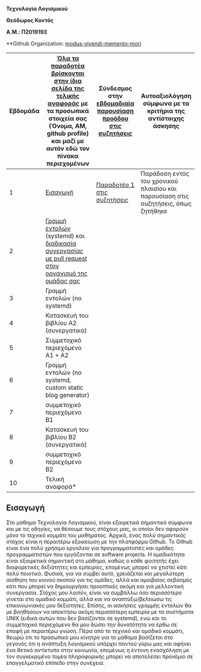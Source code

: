 **Τεχνολογία Λογισμικού**

**Θεόδωρος Κοντός**            

**Α.Μ.: Π2019193**

**Github Organization: [modus-vivendi-memento-mori](https://github.com/modus-vivendi-memento-mori)

| Εβδομάδα | [Όλα τα παραδοτέα βρίσκονται στην ίδια σελίδα της τελικής αναφοράς](https://epidrome.github.io/teaching/deliverables/) με τα προσωπικά στοιχεία σας (Όνομα, ΑΜ, github profile) και μαζί με αυτόν εδώ τον πίνακα περιεχομένων | Σύνδεσμος στην [εβδομαδιαία παρουσίαση προόδου στις συζητήσεις](https://github.com/courses-ionio/help/discussions/categories/show-and-tell) | Αυτοαξιολόγηση σύμφωνα με τα κριτήρια της αντίστοιχης άσκησης |
| --- | --- | --- | --- |
| 1 | [Εισαγωγή](#Εισαγωγή) | [Παραδοτέο 1 στις συζητήσεις](https://github.com/courses-ionio/sw/discussions/1171)|Παράδοση εντός του χρονικού πλαισίου και παρουσίαση στις συζητήσεις, όπως ζητήθηκε |
| 2 | [Γραμμή εντολών](https://epidrome.github.io/teaching/cli) (systemd) και [διαδικασία συνεργασίας με pull request στον οργανισμό της ομάδας σας](https://epidrome.github.io/teaching/team) | | |
| 3 | Γραμμή εντολών (no systemd) | | |
| 4 | Κατασκευή του βιβλίου Α2 (συνεργατικά) | | |
| 5 | Συμμετοχικό περιεχόμενο A1 + A2 | | |
| 6 | Γραμμή εντολών (no systemd, custom static blog generator) | | |
| 7 | συμμετοχικό περιεχόμενο B1 | | |
| 8 | Κατασκευή του βιβλίου Β2 (συνεργατικά) | | |
| 9 | συμμετοχικό περιεχόμενο B2 | | |
| 10 | Τελική αναφορά* | | |

## Εισαγωγή
Στο μάθημα Τεχνολογία Λογισμικού, είναι εξαιρετικά σημαντικό σύμφωνα και με τις οδηγίες, να θέσουμε τους στόχους μας, οι οποίοι δεν αφορούν μόνο το τεχνικό κομμάτι του μαθήματος. Αρχικά, ένας πολύ σημαντικός στόχος είναι η περαιτέρω εξοικείωση με την πλατφόρμα Github. Το Github είναι ένα πολύ χρήσιμο εργαλείο για προγραμματιστές και ομάδες προγραμματιστών που εργάζονται σε software projects. Η ομαδικότητα είναι εξαιρετικά σημαντική στο μάθημα, καθώς ο κάθε φοιτητής έχει διαφορετικές δεξιότητες και εμπειρίες, επομένως μπορεί να χτιστεί κάτι πολύ ποιοτικό. Φυσικά, για να συμβεί αυτό, χρειάζεται και μεγαλύτερη αίσθηση του κοινού σκοπού για τις ομάδες, αλλά και αμοιβαίος σεβασμός κάτι που μπορεί να δημιουργήσει προοπτικές ακόμη και για μελλοντική συνεργασία. Στόχος μου λοιπόν, είναι να συμβάλλω όσο περισσότερο γίνεται στο ομαδικό κομμάτι, αλλά και να αναπτύξω/βελτιώσω τις επικοινωνιακές μου δεξιότητες. 
Επίσης, οι ασκήσεις γραμμής εντολών θα με βοηθήσουν να αποκτήσω ακόμη περισσότερη εμπειρία με τα συστήματα UNIX (ειδικά αυτών που δεν βασίζονται σε systemd), ενώ και το συμμετοχικό περιεχόμενο θα μου δώσει την δυνατότητα να έρθω σε επαφή με περαιτέρω γνώση. 
Πέρα από το τεχνικό και ομαδικό κομμάτι, θεωρώ ότι το προσωπικό μου κίνητρο για το μάθημα βασίζεται στο γεγονός ότι η ανάπτυξη λογισμικού υπάρχει παντού γύρω μας και αφήνει ένα θετικό αντίκτυπο στην κοινωνία, επομένως η έντονη ενασχόληση με τον συγκεκριμένο τομέα πληροφορικής μπορεί να αποτελέσει προνόμιο σε επαγγελματικό επίπεδο στην συνέχεια.  
